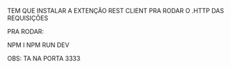 TEM QUE INSTALAR A EXTENÇÃO REST CLIENT PRA RODAR O .HTTP DAS REQUISIÇÕES

PRA RODAR:

NPM I
NPM RUN DEV

OBS: TA NA PORTA 3333
